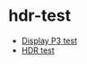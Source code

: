 # hdr-test
 
- [Display P3 test](https://taisukef.github.io/hdr-test/)
- [HDR test](https://taisukef.github.io/hdr-test/hdr.html)
